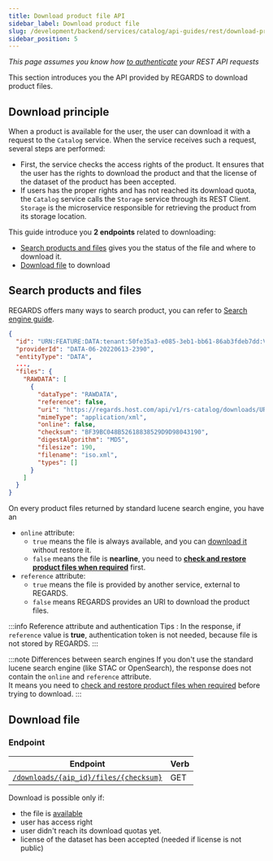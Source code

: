 ```yaml
---
title: Download product file API
sidebar_label: Download product file
slug: /development/backend/services/catalog/api-guides/rest/download-product-file-api/
sidebar_position: 5
---
```


_This page assumes you know how [to authenticate](../../../../services/authentication/api-guides/rest/authent-oauth2.mdx) your REST API
requests_

This section introduces you the API provided by REGARDS to download product files.

## Download principle

When a product is available for the user, the user can download it with a request to the `Catalog` service.
When the service receives such a request, several steps are performed:
* First, the service checks the access rights of the product. It ensures that the user has the rights to download the 
  product and that the license of the dataset of the product has been accepted.
* If users has the proper rights and has not reached its download quota, the `Catalog` service calls the `Storage` 
  service through its REST Client. `Storage` is the microservice responsible for retrieving the product from its 
  storage location.

This guide introduce you **2 endpoints** related to downloading:

- [Search products and files](#search-products-and-files) gives you the status of the file and where to download it.
- [Download file](#download-file) to download

## Search products and files

REGARDS offers many ways to search product, you can refer to [Search engine guide](legacy-search-api.mdx).

```json title="A nearline product file - standard lucene search engine"
{
  "id": "URN:FEATURE:DATA:tenant:50fe35a3-e085-3eb1-bb61-86ab3fdeb7dd:V3",
  "providerId": "DATA-06-20220613-2390",
  "entityType": "DATA",
  ...,
  "files": {
    "RAWDATA": [
      {
        "dataType": "RAWDATA",
        "reference": false,
        "uri": "https://regards.host.com/api/v1/rs-catalog/downloads/URN:FEATURE:DATA:tenant:50fe35a3-e085-3eb1-bb61-86ab3fdeb7dd:V3/files/BF39BC048B52618838529D9D98043190",
        "mimeType": "application/xml",
        "online": false,
        "checksum": "BF39BC048B52618838529D9D98043190",
        "digestAlgorithm": "MD5",
        "filesize": 190,
        "filename": "iso.xml",
        "types": []
      }
    ]
  }
}
```

On every product files returned by standard lucene search engine, you have an

* `online` attribute:
    * `true` means the file is always available, and you can [download it](#download-file) without restore it.
    * `false` means the file is **nearline**, you need
      to **[check and restore product files when required](product-file-restoration-api.mdx)** first.
* `reference` attribute:
    * `true` means the file is provided by another service, external to REGARDS.
    * `false` means REGARDS provides an URI to download the product files.

:::info Reference attribute and authentication
Tips : In the response, if `reference` value is **true**, authentication token is not needed, because file is not
stored by REGARDS.
:::

:::note Differences between search engines
If you don't use the standard lucene search engine (like STAC or OpenSearch), the response does not contain the `online`
and `reference` attribute.  
It means you need to [check and restore product files when required](product-file-restoration-api.mdx) before trying
to download.
:::

## Download file

### Endpoint

| Endpoint                                                                                                     | Verb |
|--------------------------------------------------------------------------------------------------------------|------|
| [`/downloads/{aip_id}/files/{checksum}`](./api-swagger#tag/catalog-download-controller/operation/downloadFile) | GET  |

Download is possible only if:

* the file is [available](file-restoration-api#check-product-availability-endpoint)
* user has access right 
* user didn't reach its download quotas yet.
* license of the dataset has been accepted (needed if license is not public)


